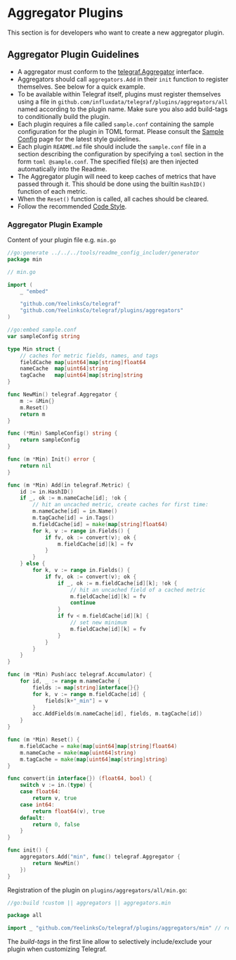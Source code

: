 # Aggregator Plugins

This section is for developers who want to create a new aggregator plugin.

## Aggregator Plugin Guidelines

* A aggregator must conform to the [telegraf.Aggregator][] interface.
* Aggregators should call `aggregators.Add` in their `init` function to
  register themselves.  See below for a quick example.
* To be available within Telegraf itself, plugins must register themselves
  using a file in `github.com/influxdata/telegraf/plugins/aggregators/all`
  named according to the plugin name. Make sure you also add build-tags to
  conditionally build the plugin.
* Each plugin requires a file called `sample.conf` containing the sample configuration
  for the plugin in TOML format.
  Please consult the [Sample Config][] page for the latest style guidelines.
* Each plugin `README.md` file should include the `sample.conf` file in a section
  describing the configuration by specifying a `toml` section in the form `toml @sample.conf`. The specified file(s) are then injected automatically into the Readme.
* The Aggregator plugin will need to keep caches of metrics that have passed
  through it. This should be done using the builtin `HashID()` function of
  each metric.
* When the `Reset()` function is called, all caches should be cleared.
* Follow the recommended [Code Style][].

### Aggregator Plugin Example

Content of your plugin file e.g. `min.go`

```go
//go:generate ../../../tools/readme_config_includer/generator
package min

// min.go

import (
    _ "embed"

    "github.com/YeelinksCo/telegraf"
    "github.com/YeelinksCo/telegraf/plugins/aggregators"
)

//go:embed sample.conf
var sampleConfig string

type Min struct {
    // caches for metric fields, names, and tags
    fieldCache map[uint64]map[string]float64
    nameCache  map[uint64]string
    tagCache   map[uint64]map[string]string
}

func NewMin() telegraf.Aggregator {
    m := &Min{}
    m.Reset()
    return m
}

func (*Min) SampleConfig() string {
    return sampleConfig
}

func (m *Min) Init() error {
    return nil
}

func (m *Min) Add(in telegraf.Metric) {
    id := in.HashID()
    if _, ok := m.nameCache[id]; !ok {
        // hit an uncached metric, create caches for first time:
        m.nameCache[id] = in.Name()
        m.tagCache[id] = in.Tags()
        m.fieldCache[id] = make(map[string]float64)
        for k, v := range in.Fields() {
            if fv, ok := convert(v); ok {
                m.fieldCache[id][k] = fv
            }
        }
    } else {
        for k, v := range in.Fields() {
            if fv, ok := convert(v); ok {
                if _, ok := m.fieldCache[id][k]; !ok {
                    // hit an uncached field of a cached metric
                    m.fieldCache[id][k] = fv
                    continue
                }
                if fv < m.fieldCache[id][k] {
                    // set new minimum
                    m.fieldCache[id][k] = fv
                }
            }
        }
    }
}

func (m *Min) Push(acc telegraf.Accumulator) {
    for id, _ := range m.nameCache {
        fields := map[string]interface{}{}
        for k, v := range m.fieldCache[id] {
            fields[k+"_min"] = v
        }
        acc.AddFields(m.nameCache[id], fields, m.tagCache[id])
    }
}

func (m *Min) Reset() {
    m.fieldCache = make(map[uint64]map[string]float64)
    m.nameCache = make(map[uint64]string)
    m.tagCache = make(map[uint64]map[string]string)
}

func convert(in interface{}) (float64, bool) {
    switch v := in.(type) {
    case float64:
        return v, true
    case int64:
        return float64(v), true
    default:
        return 0, false
    }
}

func init() {
    aggregators.Add("min", func() telegraf.Aggregator {
        return NewMin()
    })
}
```

Registration of the plugin on `plugins/aggregators/all/min.go`:

```go
//go:build !custom || aggregators || aggregators.min

package all

import _ "github.com/YeelinksCo/telegraf/plugins/aggregators/min" // register plugin

```

The _build-tags_ in the first line allow to selectively include/exclude your
plugin when customizing Telegraf.

[Sample Config]: https://github.com/influxdata/telegraf/blob/master/docs/developers/SAMPLE_CONFIG.md
[Code Style]: https://github.com/influxdata/telegraf/blob/master/docs/developers/CODE_STYLE.md
[telegraf.Aggregator]: https://godoc.org/github.com/influxdata/telegraf#Aggregator
